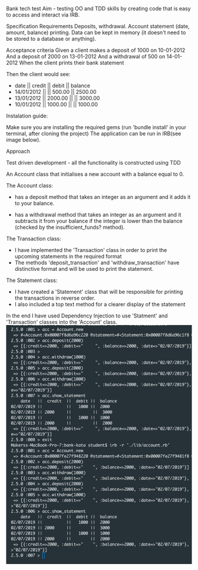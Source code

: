 Bank tech test
Aim - testing OO and TDD skills by creating code that is easy to access and interact via IRB.

Specification
Requirements
Deposits, withdrawal. Account statement (date, amount, balance) printing. Data can be kept in memory (it doesn't need to be stored to a database or anything).

Acceptance criteria
Given a client makes a deposit of 1000 on 10-01-2012 And a deposit of 2000 on 13-01-2012 And a withdrawal of 500 on 14-01-2012 When the client prints their bank statement

Then the client would see:
 - date || credit || debit || balance
 - 14/01/2012 || || 500.00 || 2500.00
 - 13/01/2012 || 2000.00 || || 3000.00
 - 10/01/2012 || 1000.00 || || 1000.00

Instalation guide:

 Make sure you are installing the required gems (run 'bundle install' in your terminal, after cloning the project)
 The application can be run in IRB(see image below).



Approach 

Test driven development - all the functionality is constructed using TDD

An Account class that initialises a new account with a balance equal to 0.
 
The Account class:

- has a deposit method that takes an integer as an argument and it adds it to your balance.

 - has a withdrawal method that takes an integer as an argument and it subtracts it from your balance if the integer is lower than the balance (checked by the insufficient_funds? method).

The Transaction class:

  - I have implemented the 'Transaction' class in order to print the upcoming statements in the required format
  - The methods 'deposit_transaction' and 'withdraw_transaction' have distinctive format and will be used to print the statement.

The Statement class:
  - I have created a 'Statement' class that will be responsible for printing the transactions in reverse order.
  - I also included a top text method for a clearer display of the statement

In the end I have used Dependency Injection to use 'Statment' and 'Transaction' classes into the 'Account' class.
![Account Statement](./image/AccStatement.png)



